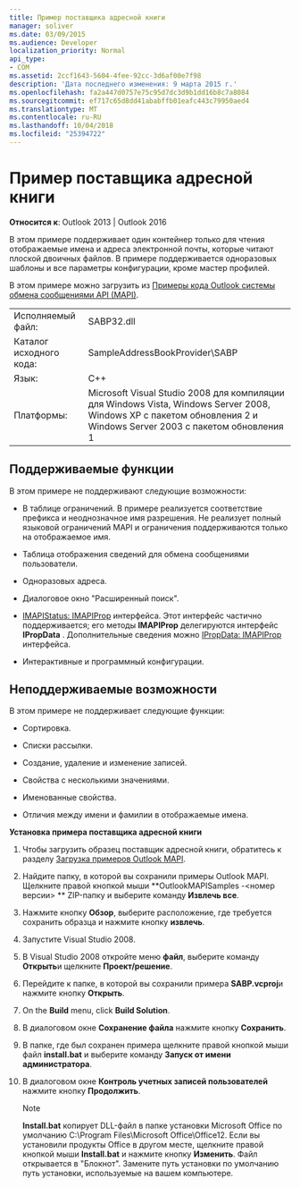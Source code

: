 ```yaml
---
title: Пример поставщика адресной книги
manager: soliver
ms.date: 03/09/2015
ms.audience: Developer
localization_priority: Normal
api_type:
- COM
ms.assetid: 2ccf1643-5604-4fee-92cc-3d6af00e7f98
description: 'Дата последнего изменения: 9 марта 2015 г.'
ms.openlocfilehash: fa2a447d0757e75c95d7dc3d9b1dd16b8c7a8084
ms.sourcegitcommit: ef717c65d8dd41ababffb01eafc443c79950aed4
ms.translationtype: MT
ms.contentlocale: ru-RU
ms.lasthandoff: 10/04/2018
ms.locfileid: "25394722"
---
```

# <a name="address-book-provider-sample"></a>Пример поставщика адресной книги

  
  
**Относится к**: Outlook 2013 | Outlook 2016 
  
В этом примере поддерживает один контейнер только для чтения отображаемые имена и адреса электронной почты, которые читают плоской двоичных файлов. В примере поддерживается одноразовых шаблоны и все параметры конфигурации, кроме мастер профилей.
  
В этом примере можно загрузить из [Примеры кода Outlook системы обмена сообщениями API (MAPI)](https://go.microsoft.com/fwlink/?LinkId=129740
).
  
|||
|:-----|:-----|
|Исполняемый файл:  <br/> |SABP32.dll  <br/> |
| Каталог исходного кода:  <br/> |SampleAddressBookProvider\SABP  <br/> |
|Язык:  <br/> |C++  <br/> |
|Платформы:  <br/> |Microsoft Visual Studio 2008 для компиляции для Windows Vista, Windows Server 2008, Windows XP с пакетом обновления 2 и Windows Server 2003 с пакетом обновления 1  <br/> |
   
## <a name="supported-features"></a>Поддерживаемые функции

В этом примере не поддерживают следующие возможности:
  
- В таблице ограничений. В примере реализуется соответствие префикса и неоднозначное имя разрешения. Не реализует полный языковой ограничений MAPI и ограничения поддерживаются только на отображаемое имя.
    
- Таблица отображения сведений для обмена сообщениями пользователи. 
    
- Одноразовых адреса.
    
- Диалоговое окно "Расширенный поиск".
    
- [IMAPIStatus: IMAPIProp](imapistatusimapiprop.md) интерфейса. Этот интерфейс частично поддерживается; его методы **IMAPIProp** делегируются интерфейс **IPropData** . Дополнительные сведения можно [IPropData: IMAPIProp](ipropdataimapiprop.md) интерфейса. 
    
- Интерактивные и программный конфигурации.
    
## <a name="unsupported-features"></a>Неподдерживаемые возможности

В этом примере не поддерживает следующие функции:
  
- Сортировка.
    
- Списки рассылки.
    
- Создание, удаление и изменение записей.
    
- Свойства с несколькими значениями.
    
- Именованные свойства.
    
- Отличия между имени и фамилии в отображаемые имена.
    
 **Установка примера поставщика адресной книги**
  
1. Чтобы загрузить образец поставщик адресной книги, обратитесь к разделу [Загрузка примеров Outlook MAPI](downloading-the-outlook-mapi-samples.md).
    
2. Найдите папку, в которой вы сохранили примеры Outlook MAPI. Щелкните правой кнопкой мыши **OutlookMAPISamples -\<номер версии\> ** ZIP-папку и выберите команду **Извлечь все**.
    
3. Нажмите кнопку **Обзор**, выберите расположение, где требуется сохранить образца и нажмите кнопку **извлечь**.
    
4. Запустите Visual Studio 2008.
    
5. В Visual Studio 2008 откройте меню **файл**, выберите команду **Открыть**и щелкните **Проект/решение**.
    
6. Перейдите к папке, в которой вы сохранили примера **SABP.vcproj**и нажмите кнопку **Открыть**.
    
7. On the **Build** menu, click **Build Solution**.
    
8. В диалоговом окне **Сохранение файла** нажмите кнопку **Сохранить**.
    
9. В папке, где был сохранен примера щелкните правой кнопкой мыши файл **install.bat** и выберите команду **Запуск от имени администратора**.
    
10. В диалоговом окне **Контроль учетных записей пользователей** нажмите кнопку **Продолжить**.
    
    > [!NOTE]
    > **Install.bat** копирует DLL-файл в папке установки Microsoft Office по умолчанию C:\Program Files\Microsoft Office\Office12\. Если вы установили продукты Office в другом месте, щелкните правой кнопкой мыши **Install.bat** и нажмите кнопку **Изменить**. Файл открывается в "Блокнот". Замените путь установки по умолчанию путь установки, используемые на вашем компьютере. 
  

